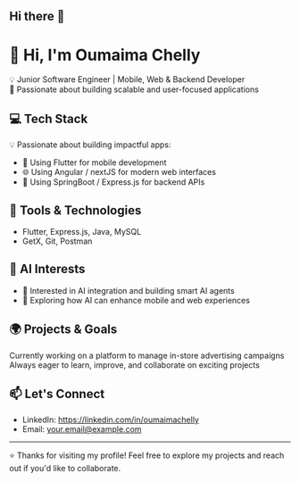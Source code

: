 ## Hi there 👋

# 👋 Hi, I'm Oumaima Chelly

💡 Junior Software Engineer | Mobile, Web & Backend Developer  
🚀 Passionate about building scalable and user-focused applications

## 💻 Tech Stack

💡 Passionate about building impactful apps:
- 📱 Using Flutter for mobile development  
- 🌐 Using Angular / nextJS for modern web interfaces  
- 🔧 Using SpringBoot / Express.js for backend APIs  

## 🧰 Tools & Technologies
- Flutter, Express.js, Java, MySQL 
- GetX, Git, Postman  

## 🧠 AI Interests
- 🤖 Interested in AI integration and building smart AI agents  
- 🧩 Exploring how AI can enhance mobile and web experiences

## 🌍 Projects & Goals
Currently working on a platform to manage in-store advertising campaigns  
Always eager to learn, improve, and collaborate on exciting projects

## 📫 Let's Connect
- LinkedIn: https://linkedin.com/in/oumaimachelly  
- Email: your.email@example.com

---

⭐ Thanks for visiting my profile! Feel free to explore my projects and reach out if you'd like to collaborate.

